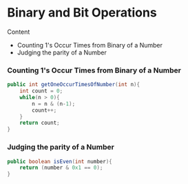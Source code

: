 # Binary and Bit Operations

Content

- Counting 1's Occur Times from Binary of a Number
- Judging the parity of a Number

### Counting 1's Occur Times from Binary of a Number

```java
public int getOneOccurTimesOfNumber(int n){
	int count = 0;
    while(n > 0){
        n = n & (n-1);
        count++;
    }
    return count;    
}
```



### Judging the parity of a Number

```java
public boolean isEven(int number){
	return (number & 0x1 == 0);
} 
```

